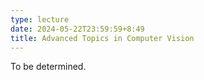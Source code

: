 ```yaml
---
type: lecture
date: 2024-05-22T23:59:59+8:49
title: Advanced Topics in Computer Vision
---
```

To be determined.